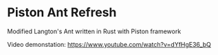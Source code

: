 # Piston Ant Refresh
Modified Langton's Ant written in Rust with Piston framework

Video demonstation: https://www.youtube.com/watch?v=dYfHgE36_bQ
